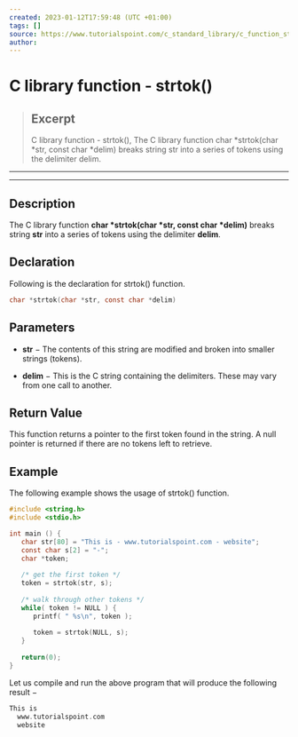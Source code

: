 ```yaml
---
created: 2023-01-12T17:59:48 (UTC +01:00)
tags: []
source: https://www.tutorialspoint.com/c_standard_library/c_function_strtok.htm
author: 
---
```


# C library function - strtok()

> ## Excerpt
> C library function - strtok(),  The C library function char *strtok(char *str, const char *delim) breaks string str into a series of tokens using the delimiter delim.

---
---

  

## Description

The C library function **char \*strtok(char \*str, const char \*delim)** breaks string **str** into a series of tokens using the delimiter **delim**.

## Declaration

Following is the declaration for strtok() function.

```c
char *strtok(char *str, const char *delim)
```

## Parameters

-   **str** − The contents of this string are modified and broken into smaller strings (tokens).
    
-   **delim** − This is the C string containing the delimiters. These may vary from one call to another.
    

## Return Value

This function returns a pointer to the first token found in the string. A null pointer is returned if there are no tokens left to retrieve.

## Example

The following example shows the usage of strtok() function.

```c
#include <string.h>
#include <stdio.h>

int main () {
   char str[80] = "This is - www.tutorialspoint.com - website";
   const char s[2] = "-";
   char *token;
   
   /* get the first token */
   token = strtok(str, s);
   
   /* walk through other tokens */
   while( token != NULL ) {
      printf( " %s\n", token );
    
      token = strtok(NULL, s);
   }
   
   return(0);
}
```

Let us compile and run the above program that will produce the following result −

```c
This is 
  www.tutorialspoint.com 
  website

```


